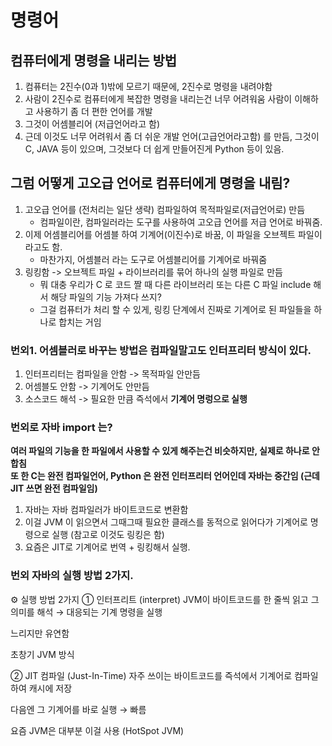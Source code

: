 # 명령어 

## 컴퓨터에게 명령을 내리는 방법
1. 컴퓨터는 2진수(0과 1)밖에 모르기 때문에, 2진수로 명령을 내려야함
2. 사람이 2진수로 컴퓨터에게 복잡한 명령을 내리는건 너무 어려워움 사람이 이해하고 사용하기 좀 더 편한 언어를 개발
3. 그것이 어셈블리어 (저급언어라고 함)
4. 근데 이것도 너무 어려워서 좀 더 쉬운 개발 언어(고급언어라고함) 를 만듬, 그것이 C, JAVA 등이 있으며, 그것보다 더 쉽게 만들어진게 Python 등이 있음.

## 그럼 어떻게 고오급 언어로 컴퓨터에게 명령을 내림?
1. 고오급 언어를 (전처리는 일단 생략) 컴파일하여 목적파일로(저급언어로) 만듬
    - 컴파일이란, 컴파일러라는 도구를 사용하여 고오급 언어를 저급 언어로 바꿔줌.
2. 이제 어셈블리어를 어셈블 하여 기계어(이진수)로 바꿈, 이 파일을 오브젝트 파일이라고도 함.
    - 마찬가지, 어셈블러 라는 도구로 어셈블리어를 기계어로 바꿔줌
3. 링킹함 -> 오브젝트 파일 + 라이브러리를 묶어 하나의 실행 파일로 만듬
    - 뭐 대충 우리가 C 로 코드 짤 때 다른 라이브러리 또는 다른 C 파일 include 해서 해당 파일의 기능 가져다 쓰지?
    - 그걸 컴퓨터가 처리 할 수 있게, 링킹 단계에서 진짜로 기계어로 된 파일들을 하나로 합치는 거임

### 번외1. 어셈블러로 바꾸는 방법은 컴파일말고도 인터프리터 방식이 있다.
1. 인터프리터는 컴파일을 안함 -> 목적파일 안만듬
2. 어셈블도 안함 -> 기계어도 안만듬
3. 소스코드 해석 -> 필요한 만큼 즉석에서 **기계어 명렁으로 실행**

### 번외로 자바 import 는?
**여러 파일의 기능을 한 파일에서 사용할 수 있게 해주는건 비슷하지만, 실제로 하나로 안합침** <br>
**또 한 C는 완전 컴파일언어, Python 은 완전 인터프리터 언어인데 자바는 중간임 (근데 JIT 쓰면 완전 컴파일임)** <br>
 1. 자바는 자바 컴파일러가 바이트코드로 변환함
 2. 이걸 JVM 이 읽으면서 그때그때 필요한 클래스를 동적으로 읽어다가 기계어로 명령으로 실행 (참고로 이것도 링킹은 함)
 3. 요즘은 JIT로 기계어로 번역 + 링킹해서 실행.

 ### 번외 자바의 실행 방법 2가지.
 ⚙️ 실행 방법 2가지
① 인터프리트 (interpret)
JVM이 바이트코드를 한 줄씩 읽고 그 의미를 해석 → 대응되는 기계 명령을 실행

느리지만 유연함

초창기 JVM 방식

② JIT 컴파일 (Just-In-Time)
자주 쓰이는 바이트코드를 즉석에서 기계어로 컴파일하여 캐시에 저장

다음엔 그 기계어를 바로 실행 → 빠름

요즘 JVM은 대부분 이걸 사용 (HotSpot JVM)